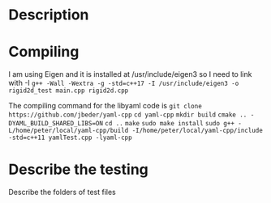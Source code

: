 # Description

# Compiling 
I am using Eigen and it is installed at /usr/include/eigen3 so I need to link with -I 
```g++ -Wall -Wextra -g -std=c++17 -I /usr/include/eigen3 -o rigid2d_test main.cpp rigid2d.cpp```

The compiling command for the libyaml code is
```git clone https://github.com/jbeder/yaml-cpp```
```cd yaml-cpp```
```mkdir build```
```cmake .. -DYAML_BUILD_SHARED_LIBS=ON```
```cd ..```
```make```
```sudo make install```
```sudo g++ -L/home/peter/local/yaml-cpp/build -I/home/peter/local/yaml-cpp/include -std=c++11 yamlTest.cpp -lyaml-cpp```


# Describe the testing 
Describe the folders of test files
